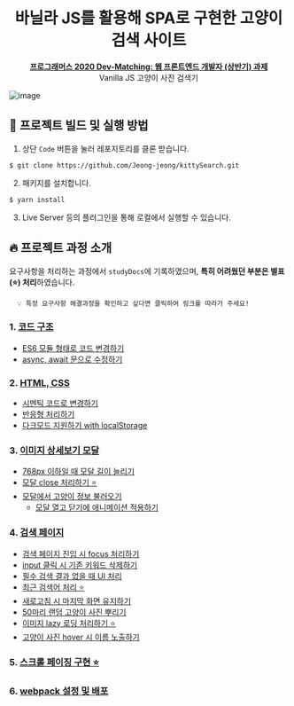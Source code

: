 <h1 align="center">바닐라 JS를 활용해 SPA로 구현한 고양이 검색 사이트</h1>
<p align="center"><strong><a href="https://programmers.co.kr/skill_check_assignments/4" target="_blank">프로그래머스 2020 Dev-Matching: 웹 프론트엔드 개발자 (상반기) 과제</a></strong><br/> Vanilla JS 고양이 사진 검색기</p>
<!-- <p align="center"><a href="https://vanilajskitty.web.app">데모 페이지</a></p> -->

![image](https://user-images.githubusercontent.com/68528752/158001850-ca2ff821-d47a-4d1a-b70a-6f001159f994.png)

## 👀 프로젝트 빌드 및 실행 방법

1. 상단 `Code` 버튼을 눌러 레포지토리를 클론 받습니다.

```
$ git clone https://github.com/Jeong-jeong/kittySearch.git
```

2. 패키지를 설치합니다.

```
$ yarn install
```

3. Live Server 등의 플러그인을 통해 로컬에서 실행할 수 있습니다.

## 🔥 프로젝트 과정 소개

요구사항을 처리하는 과정에서 `studyDocs`에 기록하였으며, **특히 어려웠던 부분은 별표(⭐️) 처리**하였습니다.

```shell
  💡 특정 요구사항 해결과정을 확인하고 싶다면 클릭하여 링크를 따라가 주세요!
```

### 1. [코드 구조](https://github.com/Jeong-jeong/kittySearch/blob/main/studyDoc.md#1-코드-구조)

- [ES6 모듈 형태로 코드 변경하기](https://github.com/Jeong-jeong/kittySearch/blob/main/studyDoc.md#es6-모듈-형태로-코드-변경하기)
- [async, await 문으로 수정하기](https://github.com/Jeong-jeong/kittySearch/blob/main/studyDoc.md#async--await-문으로-수정)

### 2. [HTML, CSS](https://github.com/Jeong-jeong/kittySearch/blob/main/studyDoc.md#2-html-css)

- [시멘틱 코드로 변경하기](https://github.com/Jeong-jeong/kittySearch/blob/main/studyDoc.md#시멘틱-코드로-변경하기)
- [반응형 처리하기](https://github.com/Jeong-jeong/kittySearch/blob/main/studyDoc.md#반응형-처리하기)
- [다크모드 지원하기 with localStorage](https://github.com/Jeong-jeong/kittySearch/blob/main/studyDoc.md#다크모드-지원하기)

### 3. [이미지 상세보기 모달](https://github.com/Jeong-jeong/kittySearch/blob/main/studyDoc.md#3-이미지-상세보기-모달)

- [768px 이하일 때 모달 길이 늘리기](https://github.com/Jeong-jeong/kittySearch/blob/main/studyDoc.md#768px-이하일-때-디바이스-가로-길이만큼-모달-길이를-늘리기)
- [모달 close 처리하기 ⭐️](https://github.com/Jeong-jeong/kittySearch/blob/main/studyDoc.md#모달-close-처리)
- [모달에서 고양이 정보 불러오기](https://github.com/Jeong-jeong/kittySearch/blob/main/studyDoc.md#모달에서-고양이의-성격-태생-정보를-불러오기)
  - [모달 열고 닫기에 애니메이션 적용하기](https://github.com/Jeong-jeong/kittySearch/blob/main/studyDoc.md#추가-모달-열고-닫기에-fade-inout을-적용)

### 4. [검색 페이지](https://github.com/Jeong-jeong/kittySearch/blob/main/studyDoc.md#4-검색-페이지)

- [검색 페이지 진입 시 focus 처리하기](https://github.com/Jeong-jeong/kittySearch/blob/main/studyDoc.md#검색-페이지-진입-시-input-focus-처리)
- [input 클릭 시 기존 키워드 삭제하기](https://github.com/Jeong-jeong/kittySearch/blob/main/studyDoc.md#input-클릭-시-기존-키워드-삭제처리)
- [필수 검색 결과 없을 때 UI 처리](https://github.com/Jeong-jeong/kittySearch/blob/main/studyDoc.md#필수-검색-결과가-없을-때-ui-처리)
- [최근 검색어 처리 ⭐️](https://github.com/Jeong-jeong/kittySearch/blob/main/studyDoc.md#최근-검색-5개까지-키워드-구현)
- [새로고침 시 마지막 화면 유지하기](https://github.com/Jeong-jeong/kittySearch/blob/main/studyDoc.md#새로-고침-시-마지막-검색-화면-유지)
- [50마리 랜덤 고양이 사진 뿌리기](https://github.com/Jeong-jeong/kittySearch/blob/main/studyDoc.md#50마리-랜덤-고양이-사진-뿌리기)
- [이미지 lazy 로딩 처리하기 ⭐️](https://github.com/Jeong-jeong/kittySearch/blob/main/studyDoc.md#이미지-lazy-로딩-처리하기)
- [고양이 사진 hover 시 이름 노출하기](https://github.com/Jeong-jeong/kittySearch/blob/main/studyDoc.md#고양이-사진-hover-시-이름-노출)

### 5. [스크롤 페이징 구현 ⭐️](https://github.com/Jeong-jeong/kittySearch/blob/main/studyDoc.md#5-스크롤-페이징-구현)

### 6. [webpack 설정 및 배포](https://github.com/Jeong-jeong/kittySearch/blob/main/studyDoc.md#6-webpack-설정-및-배포)
